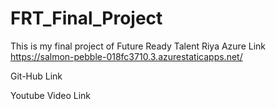 # FRT_Final_Project
This is my final project of Future Ready Talent Riya
Azure Link
https://salmon-pebble-018fc3710.3.azurestaticapps.net/

Git-Hub Link


Youtube Video Link
